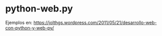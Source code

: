 # python-web.py

Ejemplos en: https://jolthgs.wordpress.com/2011/05/21/desarrollo-web-con-python-y-web-py/
